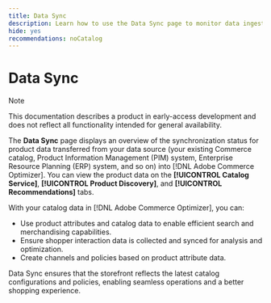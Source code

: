 ```yaml
---
title: Data Sync
description: Learn how to use the Data Sync page to monitor data ingestion into Adobe Commerce Optimizer.
hide: yes
recommendations: noCatalog
---
```

# Data Sync

>[!NOTE]
>
>This documentation describes a product in early-access development and does not reflect all functionality intended for general availability.

The **Data Sync** page displays an overview of the synchronization status for product data transferred from your data source (your existing Commerce catalog, Product Information Management (PIM) system, Enterprise Resource Planning (ERP) system, and so on) into [!DNL Adobe Commerce Optimizer]. You can view the product data on the **[!UICONTROL Catalog Service]**, **[!UICONTROL Product Discovery]**, and **[!UICONTROL Recommendations]** tabs.

With your catalog data in [!DNL Adobe Commerce Optimizer], you can:

- Use product attributes and catalog data to enable efficient search and merchandising capabilities. ​
- Ensure shopper interaction data is collected and synced for analysis and optimization. ​
- Create channels and policies based on product attribute data.

Data Sync ensures that the storefront reflects the latest catalog configurations and policies, enabling seamless operations and a better shopping experience.

